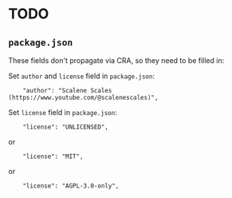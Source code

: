 # TODO

## `package.json`

These fields don't propagate via CRA, so they need to be filled in:

Set `author` and `license` field in `package.json`:

```
    "author": "Scalene Scales (https://www.youtube.com/@scalenescales)",
```

Set `license` field in `package.json`:

```
    "license": "UNLICENSED",
```

or

```
    "license": "MIT",
```

or

```
    "license": "AGPL-3.0-only",
```
